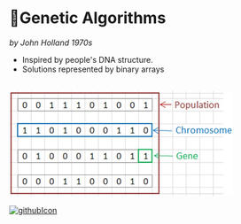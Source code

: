 [1]:(https://github.com/saracarolina12/IA_School/tree/master/Semestres/Optimizaci%C3%B3n%20y%20Metaheur%C3%ADsticas%20II/Code/Evolutionary%20Computation/Genetic%20Algorithms)


# 🧬Genetic Algorithms 
_by John Holland 1970s_
* Inspired by people's DNA structure.
* Solutions represented by binary arrays

</br>
<img width="80%" src="imgs/GA/1.jpg"> </img>

<!-- ![githubIcon](https://user-images.githubusercontent.com/54753356/200721556-aca75b8d-4e70-42d9-896a-1cfb6ebf9ce1.png)[1] -->

[![githubIcon](https://user-images.githubusercontent.com/54753356/200721556-aca75b8d-4e70-42d9-896a-1cfb6ebf9ce1.png)][1]